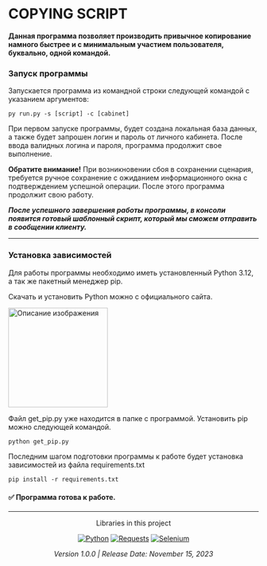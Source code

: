 <h1>COPYING SCRIPT</h1>

<b>Данная программа позволяет производить привычное копирование намного быстрее и с минимальным участием пользователя, буквально, одной командой.</b>

<h3>Запуск программы</h3>

Запускается программа из командной строки следующей командой с указанием аргументов:
```
py run.py -s [script] -c [cabinet]
```
При первом запуске программы, будет создана локальная база данных, а также будет запрошен логин и пароль от личного кабинета.
После ввода валидных логина и пароля, программа продолжит свое выполнение.


<span><b>Обратите внимание!</b></span> При возникновении сбоя в сохранении сценария, требуется ручное сохранение с ожиданием информационного окна с подтверждением успешной операции. После этого программа продолжит свою работу.

***После успешного завершения работы программы, в консоли появится готовый шаблонный скрипт, который мы сможем отправить в сообщении клиенту.***

---

<h3>Установка зависимостей</h3>

Для работы программы необходимо иметь установленный Python 3.12, а так же пакетный менеджер pip.

Скачать и установить Python можно с официального сайта.

<a href="https://www.python.org/downloads/"><img src="https://www.python.org/static/img/python-logo.png" alt="Описание изображения" style="width: 200px;"></a>

Файл get_pip.py уже находится в папке с программой.
Установить pip можно следующей командой.
```python
python get_pip.py
```

Последним шагом подготовки программы к работе будет установка зависимостей из файла requirements.txt
```
pip install -r requirements.txt
```
<h4>✅ Программа готова к работе.</h4>

---

<div align="center">

Libraries in this project

[![Python](https://img.shields.io/badge/Python-3.12-brightgreen?logo=python&color=orange)](https://www.python.org/downloads/) [![Requests](https://img.shields.io/badge/Requests-2.31-brightgreen?logo=Requests&color=green)](https://requests.readthedocs.io/en/latest/) [![Selenium](https://img.shields.io/badge/Selenium-4.15-brightgreen?logo=selenium&color=green
)](https://www.selenium.dev/)

<i>Version 1.0.0 | Release Date: November 15, 2023</i>
</div>